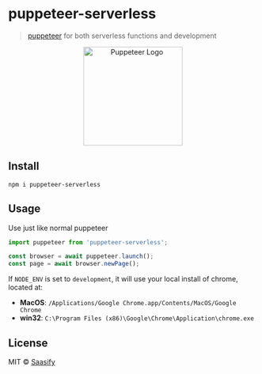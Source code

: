 # puppeteer-serverless

> [puppeteer](https://pptr.dev) for both serverless functions and development

<p align="center">
  <a href="https://puppet-master.sh" title="Puppet Master">
    <img src="https://raw.githubusercontent.com/saasify-sh/puppeteer-serverless/master/media/puppeteer-logo.png" alt="Puppeteer Logo" width="200" />
  </a>
</p>

## Install

```
npm i puppeteer-serverless
```

## Usage

Use just like normal puppeteer

```js
import puppeteer from 'puppeteer-serverless';

const browser = await puppeteer.launch();
const page = await browser.newPage();
```

If `NODE_ENV` is set to `development`, it will use your local install of chrome, located at:

- **MacOS**: `/Applications/Google Chrome.app/Contents/MacOS/Google Chrome`
- **win32**: `C:\Program Files (x86)\Google\Chrome\Application\chrome.exe`

## License

MIT © [Saasify](https://saasify.sh)
